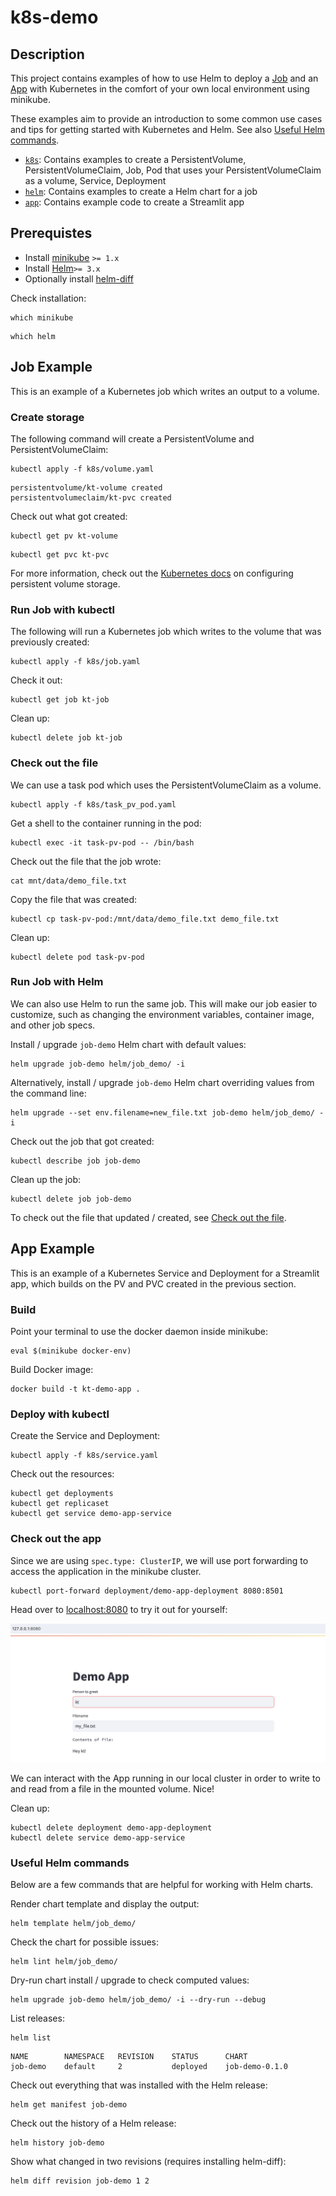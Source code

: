 # k8s-demo

## Description

This project contains examples of how to use Helm to deploy a [Job](#job-example) and an 
[App](#app-example) with Kubernetes in the comfort of your own local environment using minikube.

These examples aim to provide an introduction to some common use cases and tips for getting 
started with Kubernetes and Helm. See also [Useful Helm commands](#useful-helm-commands).

- [`k8s`](./k8s): Contains examples to create a PersistentVolume, PersistentVolumeClaim, Job, Pod that uses your PersistentVolumeClaim as a volume, Service, Deployment
- [`helm`](./helm): Contains examples to create a Helm chart for a job
- [`app`](./app): Contains example code to create a Streamlit app

## Prerequistes

- Install [minikube](https://minikube.sigs.k8s.io/docs/start/) `>= 1.x`
- Install [Helm](https://helm.sh/docs/intro/install/)`>= 3.x`
- Optionally install [helm-diff](https://github.com/databus23/helm-diff)

Check installation:
```
which minikube
```

```
which helm
```

## Job Example

This is an example of a Kubernetes job which writes an output to a volume.

### Create storage

The following command will create a PersistentVolume and PersistentVolumeClaim:
```
kubectl apply -f k8s/volume.yaml
```

```
persistentvolume/kt-volume created
persistentvolumeclaim/kt-pvc created
```

Check out what got created:
```
kubectl get pv kt-volume
```

```
kubectl get pvc kt-pvc
```

For more information, check out the [Kubernetes docs](https://kubernetes.io/docs/tasks/configure-pod-container/configure-persistent-volume-storage/) on configuring persistent volume storage.

### Run Job with kubectl

The following will run a Kubernetes job which writes to the volume that was previously created:
```
kubectl apply -f k8s/job.yaml
```

Check it out:
```
kubectl get job kt-job
```

Clean up:
```
kubectl delete job kt-job
```

### Check out the file

We can use a task pod which uses the PersistentVolumeClaim as a volume.
```
kubectl apply -f k8s/task_pv_pod.yaml
```

Get a shell to the container running in the pod:
```
kubectl exec -it task-pv-pod -- /bin/bash
```

Check out the file that the job wrote:
```
cat mnt/data/demo_file.txt
```

Copy the file that was created:
```
kubectl cp task-pv-pod:/mnt/data/demo_file.txt demo_file.txt
```

Clean up:
```
kubectl delete pod task-pv-pod
```

### Run Job with Helm

We can also use Helm to run the same job. This will make our job easier to customize,
such as changing the environment variables, container image, and other job specs.

Install / upgrade `job-demo` Helm chart with default values:
```
helm upgrade job-demo helm/job_demo/ -i
```

Alternatively, install / upgrade `job-demo` Helm chart overriding values from the command line:
```
helm upgrade --set env.filename=new_file.txt job-demo helm/job_demo/ -i
```

Check out the job that got created:
```
kubectl describe job job-demo
```

Clean up the job:
```
kubectl delete job job-demo
```

To check out the file that updated / created, see [Check out the file](#check-out-the-file).

## App Example

This is an example of a Kubernetes Service and Deployment for a Streamlit app,
which builds on the PV and PVC created in the previous section.

### Build

Point your terminal to use the docker daemon inside minikube:
```
eval $(minikube docker-env)
```
Build Docker image:
```
docker build -t kt-demo-app .
```

### Deploy with kubectl

Create the Service and Deployment:
```
kubectl apply -f k8s/service.yaml
```
Check out the resources:
```
kubectl get deployments
kubectl get replicaset
kubectl get service demo-app-service
```

### Check out the app

Since we are using `spec.type: ClusterIP`, we will use port forwarding to access
the application in the minikube cluster.
```
kubectl port-forward deployment/demo-app-deployment 8080:8501
```

Head over to [localhost:8080](http://127.0.0.1:8080) to try it out for yourself:

![image](./assets/image.png)

We can interact with the App running in our local cluster in order to write to and read
from a file in the mounted volume. Nice!

Clean up:
```
kubectl delete deployment demo-app-deployment
kubectl delete service demo-app-service
```

### Useful Helm commands

Below are a few commands that are helpful for working with Helm charts.


Render chart template and display the output:
```
helm template helm/job_demo/ 
```

Check the chart for possible issues:
```
helm lint helm/job_demo/ 
```

Dry-run chart install / upgrade to check computed values:
```
helm upgrade job-demo helm/job_demo/ -i --dry-run --debug 
```

List releases:
```
helm list
```

```
NAME    	NAMESPACE	REVISION	STATUS  	CHART
job-demo	default  	2       	deployed	job-demo-0.1.0	      
```

Check out everything that was installed with the Helm release:
```
helm get manifest job-demo
```

Check out the history of a Helm release:
```
helm history job-demo
```

Show what changed in two revisions (requires installing helm-diff):
```
helm diff revision job-demo 1 2
```
